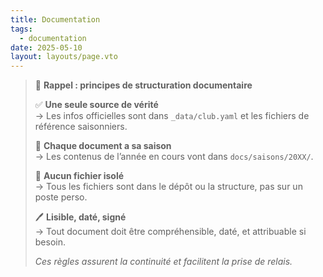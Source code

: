 ```yaml
---
title: Documentation
tags: 
  - documentation
date: 2025-05-10
layout: layouts/page.vto
---
```


> 📘 **Rappel : principes de structuration documentaire**
>
> ✅ **Une seule source de vérité**  
> → Les infos officielles sont dans `_data/club.yaml` et les fichiers de référence saisonniers.
>
> 📅 **Chaque document a sa saison**  
> → Les contenus de l’année en cours vont dans `docs/saisons/20XX/`.
>
> 📂 **Aucun fichier isolé**  
> → Tous les fichiers sont dans le dépôt ou la structure, pas sur un poste perso.
>
> 🖊 **Lisible, daté, signé**  
> → Tout document doit être compréhensible, daté, et attribuable si besoin.
>
> _Ces règles assurent la continuité et facilitent la prise de relais._